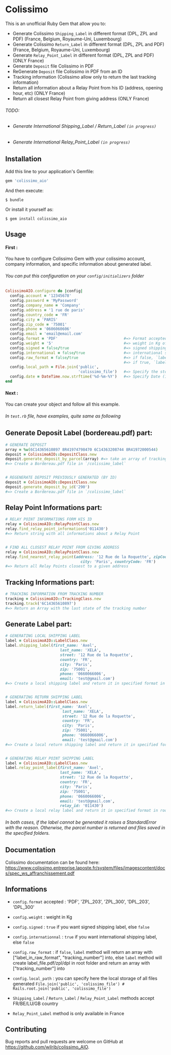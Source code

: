 # Colissimo

This is an unofficial Ruby Gem that allow you to:
- Generate Colissimo `Shipping_Label` in different format (DPL, ZPL and PDF) (France, Belgium, Royaume-Uni, Luxembourg)
- Generate Colissimo `Return_Label` in different format (DPL, ZPL and PDF) (France, Belgium, Royaume-Uni, Luxembourg)
- Generate `Relay_Point_Label` in different format (DPL, ZPL and PDF) (ONLY France)
- Generate `Deposit` file Colissimo in PDF
- ReGenerate `Deposit` file Colissimo in PDF from an ID
- Tracking information (Colissimo allow only to return the last tracking information)
- Return all information about a Relay Point from his ID (address, opening hour, etc) (ONLY France)
- Return all closest Relay Point from giving address (ONLY France)

###### TODO:
- ###### Generate International Shipping_Label / Return_Label `(in progress)`
- ###### Generate International Relay_Point_Label `(in progress)`

## Installation

Add this line to your application's Gemfile:

```ruby
gem 'colissimo_aio'
```

And then execute:

    $ bundle

Or install it yourself as:

    $ gem install colissimo_aio

## Usage

#### First :

You have to configure Colissimo Gem with your colissimo account, company information, and specific information about generated label.

###### You can put this configuration on your `config/initializers` folder

```ruby
ColissimoAIO.configure do |config|
  config.account = '12345678'
  config.password = 'MyPassword'
  config.company_name = 'Company'
  config.address = '1 rue de paris'
  config.country_code = 'FR'
  config.city = 'PARIS'
  config.zip_code = '75001'
  config.phone = '0606060606'
  config.email = 'email@email.com'
  config.format = 'PDF'                             #=> Format accepted PDF, ZPL_203/ZPL_300, DPL_203/DPL_300
  config.weight = '5'                               #=> weight in Kg of your package
  config.signed = false/true                        #=> signed shipping label or not
  config.international = false/true                 #=> international shipping label or not
  config.raw_format = false/true                    #=> if false, `label` method will return an array with ["label_in_raw_format", "tracking_number"] into
                                                    #=> if true, `label` method will create label_file.pdf/zpl/dpl and return an array with ["tracking_number"] into
  config.local_path = File.join('public',
                                'colissimo_file')   #=> Specify the storage folder
  config.date = DateTime.now.strftime('%d-%m-%Y')   #=> Specify Date (14-11-2019)
end
```


#### Next :

You can create your object and follow all this example.
###### In `test.rb` file, have examples, quite same as following

## Generate Deposit Label (bordereau.pdf) part:
```ruby
# GENERATE DEPOSIT
array = %w(6C14365610897 8R41974798470 6C14363208744 8R41972000544)
deposit = ColissimoAIO::DepositClass.new
deposit.generate_deposit_by_parcel(array) #=> take an array of tracking number
#=> Create a Bordereau.pdf file in `/colissimo_label`


# REGENERATE DEPOSIT PREVIOUSLY GENERATED (BY ID)
deposit = ColissimoAIO::DepositClass.new
deposit.generate_deposit_by_id('290')
#=> Create a Bordereau.pdf file in `/colissimo_label`
```

## Relay Point Informations part:
```ruby
# RELAY POINT INFORMATIONS FORM HIS ID
relay = ColissimoAIO::RelayPointClass.new
relay.find_relay_point_informations('011430')
#=> Return string with all informations about a Relay Point


# FIND ALL CLOSEST RELAY POINT FROM GIVING ADDRESS
relay = ColissimoAIO::RelayPointClass.new
relay.find_nearest_relay_point(address: '12 Rue de la Roquette', zipCode: '75001',
                                 city: 'Paris', countryCode: 'FR') 
#=> Return all Relay Points closest to a given address
```

## Tracking Informations part:
```ruby
# TRACKING INFORMATION FROM TRACKING NUMBER
tracking = ColissimoAIO::TrackingClass.new
tracking.track('6C14365610897')
#=> Return an Array with the last state of the tracking number
```
 
## Generate Label part:
```ruby
# GENERATING LOCAL SHIPPING LABEL
label = ColissimoAIO::LabelClass.new
label.shipping_label(first_name: 'Axel',
                        last_name: 'XELA',
                        street: '12 Rue de la Roquette',
                        country: 'FR',
                        city: 'Paris',
                        zip: '75001',
                        phone: '0660066006',
                        email: 'test@gmail.com')
#=> Create a local shipping label and return it in specified format in root folder of your project if `raw_format = true`, else return an array with label in raw format + tracking number


# GENERATING RETURN SHIPPING LABEL
label = ColissimoAIO::LabelClass.new
label.return_label(first_name: 'Axel',
                         last_name: 'XELA',
                         street: '12 Rue de la Roquette',
                         country: 'FR',
                         city: 'Paris',
                         zip: '75001',
                         phone: '0660066006',
                         email: 'test@gmail.com')
#=> Create a local return shipping label and return it in specified format in root folder of your project if `raw_format = true`, else return an array with label in raw format + tracking number


# GENERATING RELAY POINT SHIPPING LABEL
label = ColissimoAIO::LabelClass.new
label.relay_point_label(first_name: 'Axel',
                        last_name: 'XELA',
                        street: '12 Rue de la Roquette',
                        country: 'FR',
                        city: 'Paris',
                        zip: '75001',
                        phone: '0660066006',
                        email: 'test@gmail.com',
                        relay_id: '011430')
#=> Create a local relay label and return it in specified format in root folder of your project if `raw_format = true`, else return an array with label in raw format + tracking number
```
###### In both cases, if the label cannot be generated it raises a StandardError with the reason. Otherwise, the parcel number is returned and files saved in the specified folders.

## Documentation
Colissimo documentation can be found here:
https://www.colissimo.entreprise.laposte.fr/system/files/imagescontent/docs/spec_ws_affranchissement.pdf

## Informations

- `config.format` accepted : 'PDF', 'ZPL_203', 'ZPL_300', 'DPL_203', 'DPL_300'
- `config.weight` : weight in Kg
- `config.signed` : `true` if you want signed shipping label, else `false`
- `config.internationnal` : `true` if you want international shipping label, else `false`
- `config.raw_format` : if `false`, `label` method will return an array with ["label_in_raw_format", "tracking_number"] into, else `label` method will create label_file.pdf/zpl/dpl in root folder and return an array with ["tracking_number"] into
- `config.local_path` : you can specify here the local storage of all files generated `File.join('public', 'colissimo_file') # Rails.root.join('public', 'colissimo_file')`

- `Shipping_Label` / `Return_Label` / `Relay_Point_Label` methods accept FR/BE/LU/GB country

- `Relay_Point_Label` method is only available in France

## Contributing

Bug reports and pull requests are welcome on GitHub at https://github.com/wilrib/colissimo_AIO.
